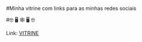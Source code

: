 #Minha vitrine com links para as minhas redes sociais

#🤓 🖥️ 🕸️ 🖥️ 🤓

Link: <a href="https://minha-vitrine-mu.vercel.app/" target="_blank">VITRINE</a>

